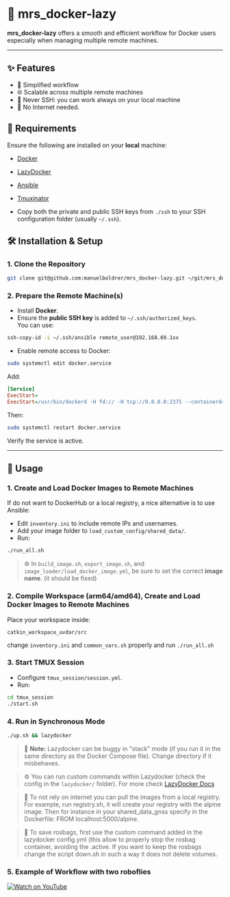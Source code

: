 # 🐢 mrs_docker-lazy

**mrs_docker-lazy** offers a smooth and efficient workflow for Docker users especially when managing multiple remote machines.

---

## ✨ Features

- 🚀 Simplified workflow
- 🌐 Scalable across multiple remote machines
- 🚫 Never SSH: you can work always on your local machine
- 📡 No Internet needed.
 
## 🐳 Requirements

Ensure the following are installed on your **local** machine:

- [Docker](https://docs.docker.com/engine/install/)
- [LazyDocker](https://github.com/jesseduffield/lazydocker)
- [Ansible](https://docs.ansible.com/ansible/latest/installation_guide/index.html) 
- [Tmuxinator](https://github.com/tmuxinator/tmuxinator)


- Copy both the private and public SSH keys from `./ssh` to your SSH configuration folder (usually `~/.ssh`).



## 🛠️ Installation & Setup

### 1. Clone the Repository

```bash
git clone git@github.com:manuelboldrer/mrs_docker-lazy.git ~/git/mrs_docker-lazy
```

### 2. Prepare the Remote Machine(s)

- Install **Docker**.
- Ensure the **public SSH key** is added to `~/.ssh/authorized_keys`.  
  You can use:

```bash
ssh-copy-id -i ~/.ssh/ansible remote_user@192.168.69.1xx
```

- Enable remote access to Docker:

```bash
sudo systemctl edit docker.service
```

Add:

```ini
[Service]
ExecStart=
ExecStart=/usr/bin/dockerd -H fd:// -H tcp://0.0.0.0:2375 --containerd=/run/containerd/containerd.sock
```

Then:

```bash
sudo systemctl restart docker.service
```

Verify the service is active.

---

## 🚀 Usage

### 1. Create and Load Docker Images to Remote Machines

If do not want to DockerHub or a local registry, a nice alternative is to use Ansible:

- Edit `inventory.ini` to include remote IPs and usernames.
- Add your image folder to `load_custom_config/shared_data/`.
- Run:

```bash
./run_all.sh
```

> ⚙️ In `build_image.sh`, `export_image.sh`, and `image_loader/load_docker_image.yml`, be sure to set the correct **image name**. (it should be fixed)

### 2. Compile Workspace (arm64/amd64), Create and Load Docker Images to Remote Machines

Place your workspace inside:

```
catkin_workspace_uvdar/src
```

change `inventory.ini` and `common_vars.sh` properly and run `./run_all.sh` 

### 3. Start TMUX Session

- Configure `tmux_session/session.yml`.
- Run:

```bash
cd tmux_session
./start.sh
```

### 4. Run in Synchronous Mode

```bash
./up.sh && lazydocker
```

> 🐞 **Note:** Lazydocker can be buggy in "stack" mode (if you run it in the same directory as the Docker Compose file). Change directory if it misbehaves.  

> ⚙️ You can run custom commands within Lazydocker (check the config in the `lazydocker/` folder). For more check [LazyDocker Docs](https://github.com/jesseduffield/lazydocker)

> 📡 To not rely on internet you can pull the images from a local registry. For example, run registry.sh, it will create your registry with the alpine image. Then for instance in your shared_data_gnss specify in the Dockerfile: FROM localhost:5000/alpine. 

> 👜 To save rosbags, first use the custom command added in the lazydocker config.yml (this allow to properly stop the rosbag container, avoiding the .active. If you want to keep the rosbags change the script down.sh in such a way it does not delete volumes. 

### 5. Example of Workflow with two roboflies
[![Watch on YouTube](https://youtu.be/Z_iTzb2265M)](https://youtu.be/Z_iTzb2265M)


